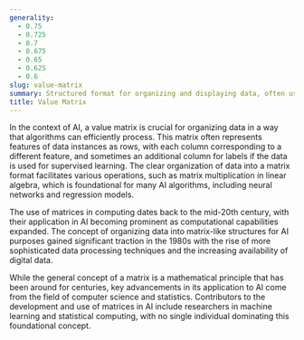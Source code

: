 ```yaml
---
generality:
  - 0.75
  - 0.725
  - 0.7
  - 0.675
  - 0.65
  - 0.625
  - 0.6
slug: value-matrix
summary: Structured format for organizing and displaying data, often used in machine learning to represent input data and their corresponding outputs or labels.
title: Value Matrix
---
```


In the context of AI, a value matrix is crucial for organizing data in a way that algorithms can efficiently process. This matrix often represents features of data instances as rows, with each column corresponding to a different feature, and sometimes an additional column for labels if the data is used for supervised learning. The clear organization of data into a matrix format facilitates various operations, such as matrix multiplication in linear algebra, which is foundational for many AI algorithms, including neural networks and regression models.

The use of matrices in computing dates back to the mid-20th century, with their application in AI becoming prominent as computational capabilities expanded. The concept of organizing data into matrix-like structures for AI purposes gained significant traction in the 1980s with the rise of more sophisticated data processing techniques and the increasing availability of digital data.

While the general concept of a matrix is a mathematical principle that has been around for centuries, key advancements in its application to AI come from the field of computer science and statistics. Contributors to the development and use of matrices in AI include researchers in machine learning and statistical computing, with no single individual dominating this foundational concept.
